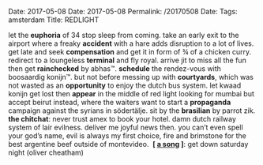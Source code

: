 Date: 2017-05-08
Date: 2017-05-08
Permalink: /20170508
Date: 
Tags: amsterdam
Title: REDLIGHT
  
let the **euphoria** of 34 stop sleep from coming. take an early exit to the airport where a freaky **accident** with a hare adds disruption to a lot of lives. get late and seek **compensation** and get it in form of ¾ of a chicken curry. redirect to a loungeless **terminal** and fly royal. arrive jit to miss all the fun then get **rainchecked** by abhas™. **schedule** the rendez-vous with boosaardig konijn™. but not before messing up with **courtyards**, which was not wasted as an **opportunity** to enjoy the dutch bus system. let kwaad konijn get lost then **appear** in the middle of red light looking for mumbai but accept beirut instead, where the waiters want to start a **propaganda** campaign against the syrians in södertälje. sit by the **brasilian** by parrot zik.  
**the chitchat**: never trust amex to book your hotel. damn dutch railway system of lair evilness. deliver me joyful news then. you can’t even spell your god’s name, evil is always my first choice, fire and brimstone for the best argentine beef outside of montevideo. 
**[ [a song](https://www.youtube.com/watch?v=uUqcBwQjj4k) ]**: get down saturday night (oliver cheatham)